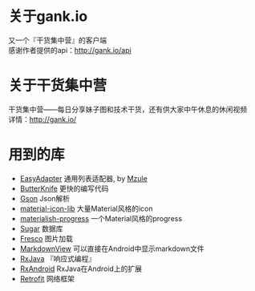 # 关于gank.io
又一个『干货集中营』的客户端  
感谢作者提供的api：<http://gank.io/api>

# 关于干货集中营  
干货集中营——每日分享妹子图和技术干货，还有供大家中午休息的休闲视频  
详情：<http://gank.io/>

# 用到的库 
* [EasyAdapter](https://github.com/mzule/EasyAdapter) 
    通用列表适配器, by [Mzule](https://github.com/mzule/)
* [ButterKnife](https://github.com/JakeWharton/butterknife)
    更快的编写代码
* [Gson](https://github.com/google/gson)
    Json解析
* [material-icon-lib](https://github.com/code-mc/material-icon-lib)
    大量Material风格的icon
* [materialish-progress](https://github.com/pnikosis/materialish-progress)
    一个Material风格的progress
* [Sugar](https://github.com/satyan/sugar)
    数据库
* [Fresco](https://github.com/facebook/fresco)
    图片加载
* [MarkdownView](https://github.com/falnatsheh/MarkdownView)
    可以直接在Android中显示markdown文件
* [RxJava](https://github.com/ReactiveX/RxJava)
    『响应式编程』
* [RxAndroid](https://github.com/ReactiveX/RxAndroid)
    RxJava在Android上的扩展
* [Retrofit](http://github.com/square/retrofit)
    网络框架

